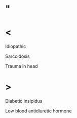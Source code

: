 # "

# <

Idiopathic

Sarcoidosis

Trauma in head

# >

Diabetic insipidus

Low blood antidiuretic hormone
